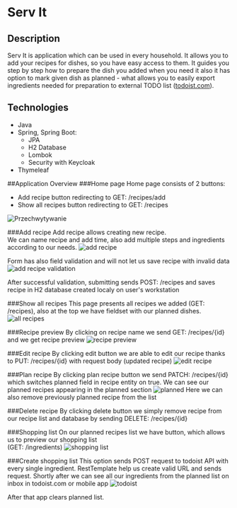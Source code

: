 # Serv It
## Description
Serv It is application which can be used in every household. It allows you to add your recipes for dishes, so you have 
easy access to them. It guides you step by step how to prepare the dish you added when you need it
also it has option to mark given dish as planned - what allows you to easily export ingredients needed for preparation 
to external TODO list (<a href="https://todoist.com/">todoist.com</a>). 

## Technologies
* Java
* Spring, Spring Boot:
  * JPA
  * H2 Database
  * Lombok
  * Security with Keycloak
* Thymeleaf

##Application Overview
###Home page
Home page consists of 2 buttons: 
* Add recipe button redirecting to GET: /recipes/add
* Show all recipes button redirecting to GET: /recipes    
  

![Przechwytywanie](https://user-images.githubusercontent.com/72076364/124179675-744aea80-dab3-11eb-804e-5098dd4b169d.PNG)

###Add recipe
Add recipe allows creating new recipe.  
We can name recipe and add time, also add multiple steps and ingredients according to our needs.
![add recipe](https://user-images.githubusercontent.com/72076364/124180332-55992380-dab4-11eb-86bf-ffecb4866687.PNG)

Form has also field validation and will not let us save recipe with invalid data  
![add recipe validation](https://user-images.githubusercontent.com/72076364/124180346-592caa80-dab4-11eb-9cee-39d974abb9ec.PNG)

After successful validation, submitting sends POST: /recipes and saves recipe in H2 database created localy on user's workstation

###Show all recipes
This page presents all recipes we added (GET: /recipes), also at the top we have fieldset with our planned dishes.
![all recipes](https://user-images.githubusercontent.com/72076364/124182168-cccfb700-dab6-11eb-9d13-b4fe580a366e.PNG)

###Recipe preview
By clicking on recipe name we send GET: /recipes/{id} and we get recipe preview
![recipe preview ](https://user-images.githubusercontent.com/72076364/124182194-d5c08880-dab6-11eb-8e47-1351f7636499.PNG)

###Edit recipe
By clicking edit button we are able to edit our recipe thanks to PUT: /recipes/{id} with request body (updated recipe)
![edit recipe](https://user-images.githubusercontent.com/72076364/124182180-cfcaa780-dab6-11eb-865f-169b1ae0a14d.PNG)

###Plan recipe
By clicking plan recipe button we send PATCH: /recipes/{id} which switches planned field in recipe entity on true.
We can see our planned recipes appearing in the planned section
![planned](https://user-images.githubusercontent.com/72076364/124182186-d2c59800-dab6-11eb-8fd0-77b0ecc0d8a1.PNG)
Here we can also remove previously planned recipe from the list

###Delete recipe
By clicking delete button we simply remove recipe from our recipe list and database by sending 
DELETE: /recipes/{id}

###Shopping list
On our planned recipes list we have button, which allows us to preview our shopping list  
(GET: /ingredients) 
![shopping list](https://user-images.githubusercontent.com/72076364/124182203-d822e280-dab6-11eb-9b96-aa1c8e75944a.PNG)


###Create shopping list
This option sends POST request to todoist API with every single ingredient. RestTemplate help us create valid URL 
and sends request. Shortly after we can see all our ingredients from the planned list on inbox in todoist.com or mobile app
![todoist](https://user-images.githubusercontent.com/72076364/124182211-da853c80-dab6-11eb-9eeb-732a5d629cb5.PNG)

After that app clears planned list.


